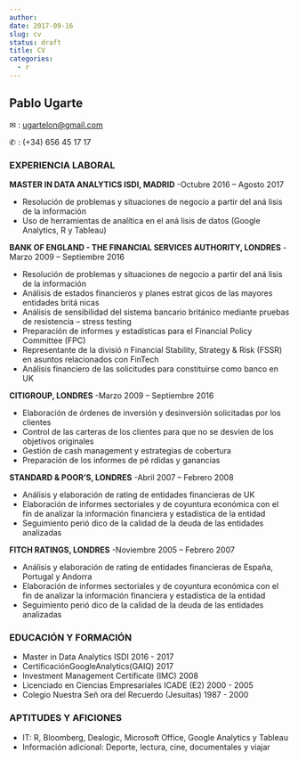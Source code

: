 ```yaml
---
author: 
date: 2017-09-16
slug: cv
status: draft
title: CV
categories:
  - r
---
```

Pablo Ugarte
------------

✉ : <ugartelon@gmail.com>

✆ : (+34) 656 45 17 17

### EXPERIENCIA LABORAL

**MASTER IN DATA ANALYTICS ISDI, MADRID**
-Octubre 2016 – Agosto 2017

-   Resolución de problemas y situaciones de negocio a partir del aná lisis de la información
-   Uso de herramientas de analı́tica en el aná lisis de datos (Google Analytics, R y Tableau)

**BANK OF ENGLAND - THE FINANCIAL SERVICES AUTHORITY, LONDRES** -Marzo 2009 – Septiembre 2016

-   Resolución de problemas y situaciones de negocio a partir del aná lisis de la información
-   Análisis de estados financieros y planes estrat gicos de las mayores entidades britá nicas
-   Análisis de sensibilidad del sistema bancario británico mediante pruebas de resistencia – stress testing
-   Preparación de informes y estadı́sticas para el Financial Policy Committee (FPC)
-   Representante de la divisió n Financial Stability, Strategy & Risk (FSSR) en asuntos relacionados con FinTech
-   Análisis financiero de las solicitudes para constituirse como banco en UK

**CITIGROUP, LONDRES** -Marzo 2009 – Septiembre 2016

-   Elaboración de órdenes de inversión y desinversión solicitadas por los clientes
-   Control de las carteras de los clientes para que no se desvı́en de los objetivos originales
-   Gestión de cash management y estrategias de cobertura
-   Preparación de los informes de pé rdidas y ganancias

**STANDARD & POOR’S, LONDRES** -Abril 2007 – Febrero 2008

-   Análisis y elaboración de rating de entidades financieras de UK
-   Elaboración de informes sectoriales y de coyuntura económica con el fin de analizar la información financiera y estadı́stica de la entidad
-   Seguimiento perió dico de la calidad de la deuda de las entidades analizadas

**FITCH RATINGS, LONDRES** -Noviembre 2005 – Febrero 2007

-   Análisis y elaboración de rating de entidades financieras de España, Portugal y Andorra
-   Elaboración de informes sectoriales y de coyuntura económica con el fin de analizar la información financiera y estadı́stica de la entidad
-   Seguimiento perió dico de la calidad de la deuda de las entidades analizadas

### EDUCACIÓN Y FORMACIÓN

-   Master in Data Analytics ISDI 2016 - 2017
-   CertificaciónGoogleAnalytics(GAIQ) 2017
-   Investment Management Certificate (IMC) 2008
-   Licenciado en Ciencias Empresariales ICADE (E2) 2000 - 2005
-   Colegio Nuestra Señ ora del Recuerdo (Jesuitas) 1987 - 2000

### APTITUDES Y AFICIONES

-   IT: R, Bloomberg, Dealogic, Microsoft Office, Google Analytics y Tableau
-   Información adicional: Deporte, lectura, cine, documentales y viajar

